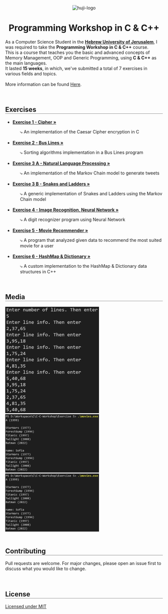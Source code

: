 <div align="center">
  <img src="https://upload.wikimedia.org/wikipedia/commons/thumb/4/4d/Hebrew_University_Logo.svg/1200px-Hebrew_University_Logo.svg.png" alt="huji-logo" height="150px" />
  <h1 align="center" style="border-bottom: none"><b>Programming Workshop in C & C++</b></h1>

  <p align="left">
    As a Computer Science Student in the <a href="https://new.huji.ac.il/"><b>Hebrew University of Jerusalem</b></a>, I was required to take the <b>Programming Workshop in C & C++</b> course.
    <br>
    This is a course that teaches you the basic and advanced concepts of Memory Management, OOP and Generic Programming, using <b>C & C++</b> as the main languages.
    <br>
    It lasted <b>15 weeks</b>, in which, we've submitted a total of 7 exercises in various fields and topics.
    <br>
    <br>
    More information can be found <a href="https://shnaton.huji.ac.il/index.php/NewSyl/67315/2/2022/">Here</a>.
  </p>
</div>

<br>

<div align="left">
  <h2 align="left" style="border-bottom: 1px solid gray">Exercises</h2>

  <ul align="left">
    <li><a href="./Exercise 1"><b>Exercise 1 - Cipher »</b></a></li>
    <ul><li style="list-style: none;">⤷ An implementation of the Caesar Cipher encryption in C</li></ul>
    <br>
    <li><a href="./Exercise 2"><b>Exercise 2 - Bus Lines »</b></a></li>
    <ul><li style="list-style: none;">⤷ Sorting algorithms implementation in a Bus Lines program</li></ul>
    <br>
    <li><a href="./Exercise 3 (A)"><b>Exercise 3 A - Natural Language Processing »</b></a></li>
    <ul><li style="list-style: none;">⤷ An implementation of the Markov Chain model to generate tweets</li></ul>
    <br>
    <li><a href="./Exercise 3 (B)"><b>Exercise 3 B - Snakes and Ladders »</b></a></li>
    <ul><li style="list-style: none;">⤷ A generic implementation of Snakes and Ladders using the Markov Chain model</li></ul>
    <br>
    <li><a href="./Exercise 4"><b>Exercise 4 - Image Recognition, Neural Network »</b></a></li>
    <ul><li style="list-style: none;">⤷ A digit recognizer program using Neural Network</li></ul>
    <br>
    <li><a href="./Exercise 5"><b>Exercise 5 - Movie Recommender »</b></a></li>
    <ul><li style="list-style: none;">⤷ A program that analyzed given data to recommend the most suited movie for a user</li></ul>
    <br>
    <li><a href="./Exercise 6"><b>Exercise 6 - HashMap & Dictionary »</b></a></li>
    <ul><li style="list-style: none;">⤷ A custom implementation to the HashMap & Dictionary data structures in C++</li></ul>
  </ul>
</div>

<br>

<div align="left">
  <h2 align="left" style="border-bottom: 1px solid gray">Media</h2>

  <div align="left">
    <a href="./Exercise 2"><img src="./Exercise 2/media/1.png" alt="bus" width="300px" /></a>
    <br>
    <a href="./Exercise 5"><img src="./Exercise 5/media/1.png" alt="Movie" width="300px" /></a>
    <br>
    <a href="./Exercise 4"><img src="./Exercise 5/media/1.png" alt="recognizer" width="300px" /></a>
  </div>
</div>

<br>

<div align="left">
  <h2 align="left" style="border-bottom: 1px solid gray">Contributing</h2>

  <p align="left">
    Pull requests are welcome. For major changes, please open an issue first to discuss what you would like to change.
  </p>
</div>

<br>

<div align="left">
  <h2 align="left" style="border-bottom: 1px solid gray">License</h2>

  <p align="left">
    <a href="https://choosealicense.com/licenses/mit/">Licensed under MIT</a>
  </p>
</div>
